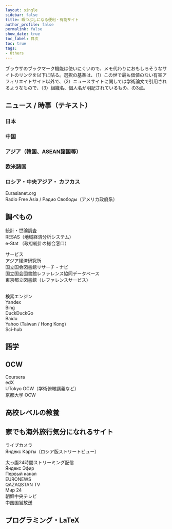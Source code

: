 ```yaml
---
layout: single
sidebar: false
title: 暇つぶしになる便利・有能サイト
author_profile: false
permalink: false
show_date: true
toc_label: 目次
toc: true
tags:
- Others
---
```

ブラウザのブックマーク機能は使いにくいので、メモ代わりにおもしろそうなサイトのリンクを以下に貼る。選択の基準は、（1）この世で最も価値のない有害アフィリエイトサイト以外で、（2）ニュースサイトに関しては学術論文で引用されるようなもので、（3）組織名、個人名が明記されているもの、の3点。

## ニュース / 時事（テキスト）
### 日本

### 中国

### アジア（韓国、ASEAN諸国等）

### 欧米諸国

### ロシア・中央アジア・ カフカス
Eurasianet.org <br>
Radio Free Asia / Радио Свободы（アメリカ政府系） 


## 調べもの
<i class="fas fa-bullhorn"></i> 統計・世論調査 <br>
RESAS（地域経済分析システム） <br>
e-Stat （政府統計の総合窓口）<br>

<i class="fas fa-concierge-bell"></i>  サービス<br>
アジア経済研究所<br>
国立国会図書館リサーチ・ナビ<br>
国立国会図書館レファレンス協同データベース<br>
東京都立図書館（レファレンスサービス）<br><br>

<i class="fas fa-search"></i> 検索エンジン <br>
Yandex <br>
Bing<br>
DuckDuckGo<br>
Baidu <br>
Yahoo (Taiwan / Hong Kong)<br>
Sci-hub
## 語学

## OCW
Coursera <br>
edX <br>
UTokyo OCW（学術俯瞰講義など） <br>
京都大学 OCW <br> 

## 高校レベルの教養

## 家でも海外旅行気分になれるサイト
<i class="fas fa-video"></i>  ライブカメラ <br>
Яндекс Карты（ロシア版ストリートビュー）<br>

<i class="fas fa-tv"></i> 太っ腹24時間ストリーミング配信<br>
Яндекс Эфир <br>
Первый канал <br>
EURONEWS  <br>
QAZAQSTAN TV <br>
Мир 24  <br>
朝鮮中央テレビ <br>
中国国営放送 <br>



## プログラミング・LaTeX